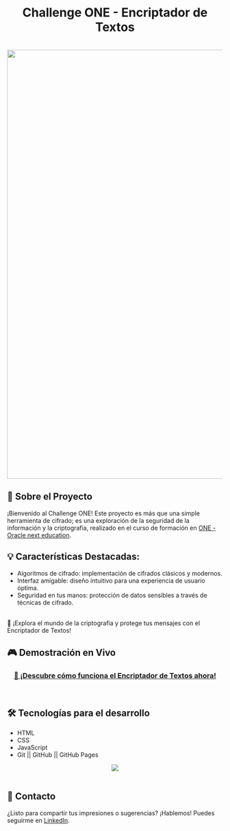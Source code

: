 <h1 align="center"> Challenge ONE - Encriptador de Textos</h1>
<br>
<img src="Banner.PNG" alt="" width="1000px" />

## 🌟 Sobre el Proyecto
¡Bienvenido al Challenge ONE! Este proyecto es más que una simple herramienta de cifrado; es una exploración de la seguridad de la información y la criptografía, realizado en el curso de formación en 
<a href="https://www.oracle.com/ar/education/oracle-next-education/" target="_blank"> ONE - Oracle next education</a>.

## 💡 Características Destacadas:
- Algoritmos de cifrado: implementación de cifrados clásicos y modernos.
- Interfaz amigable: diseño intuitivo para una experiencia de usuario óptima.
- Seguridad en tus manos: protección de datos sensibles a través de técnicas de cifrado.
<br />
🔐 ¡Explora el mundo de la criptografía y protege tus mensajes con el Encriptador de Textos!
<br />

## 🎮 Demostración en Vivo
<div align="center">
  <h3>
    <a href="https://mquispech.github.io/encriptador-de-textos/" target="_blank" >
      🔗 ¡Descubre cómo funciona el Encriptador de Textos ahora!
    </a>
  </h3>
</div>
<br />

## 🛠️ Tecnologías para el desarrollo
- HTML
- CSS
- JavaScript
- Git || GitHub || GitHub Pages

<div align="center">
    <a href="https://skillicons.dev">
      <img src="https://skillicons.dev/icons?i=html,css,js,git,github" />
    </a>
</div>
<br />

## 💬 Contacto
¿Listo para compartir tus impresiones o sugerencias? ¡Hablemos! Puedes seguirme en [LinkedIn](https://www.linkedin.com/in/manuel-jesus-quispe-chavez/).
<br /><br/>
